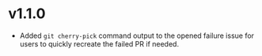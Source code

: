 # v1.1.0

* Added `git cherry-pick` command output to the opened failure issue for users to quickly recreate the failed PR if needed.
